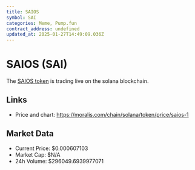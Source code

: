 ```yaml
---
title: SAIOS
symbol: SAI
categories: Meme, Pump.fun
contract_address: undefined
updated_at: 2025-01-27T14:49:09.036Z
---
```


# SAIOS (SAI)
The [SAIOS token](https://moralis.com/chain/solana/token/price/saios-1) is trading live on the solana blockchain.

## Links
- Price and chart: https://moralis.com/chain/solana/token/price/saios-1

## Market Data
- Current Price: $0.000607103
- Market Cap: $N/A
- 24h Volume: $296049.6939977071
